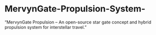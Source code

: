 # MervynGate-Propulsion-System-
“MervynGate Propulsion – An open-source star gate concept and hybrid propulsion system for interstellar travel.”
